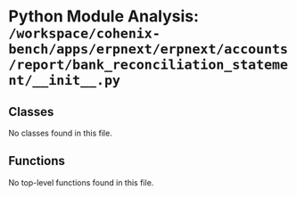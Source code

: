 # Python Module Analysis: `/workspace/cohenix-bench/apps/erpnext/erpnext/accounts/report/bank_reconciliation_statement/__init__.py`

## Classes

No classes found in this file.


## Functions

No top-level functions found in this file.
